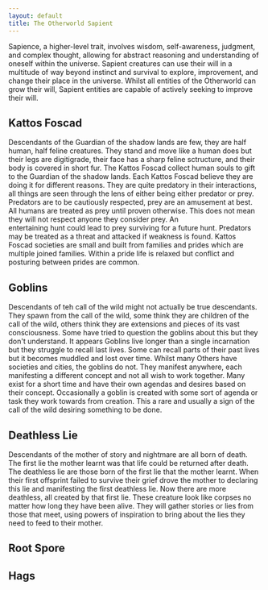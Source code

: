 ```yaml
---
layout: default
title: The Otherworld Sapient
---
```


Sapience, a higher-level trait, involves wisdom, self-awareness, judgment, and complex thought, allowing for abstract reasoning and understanding of oneself within the universe. Sapient creatures can use their will in a multitude of way beyond instinct and survival to explore, improvement, and change their place in the universe. Whilst all entities of the Otherworld can grow their will, Sapient entities are capable of actively seeking to improve their will.


## Kattos Foscad
Descendants of the Guardian of the shadow lands are few, they are half human, half feline creatures. They stand and move like a human does but their legs are digitigrade, their face has
a sharp feline sctructure, and their body is covered in short fur. The Kattos Foscad collect human souls to gift to the Guardian of the shadow lands. Each Kattos Foscad believe they are
doing it for different reasons. They are quite predatory in their interactions, all things are seen through the lens of either being either predator or prey. Predators are to be
cautiously respected, prey are an amusement at best. All humans are treated as prey until proven otherwise. This does not mean they will not respect anyone they consider prey. An 		
entertaining hunt could lead to prey surviving for a future hunt. Predators may be treated as a threat and attacked if weakness is found. Kattos Foscad societies are small and built
from families and prides which are multiple joined families. Within a pride life is relaxed but conflict and posturing between prides are common.

## Goblins
Descendants of teh call of the wild might not actually be true descendants. They spawn from the call of the wild, some think they are children of the call of the wild, others think they
are extensions and pieces of its vast consciousness. Some have tried to question the goblins about this but they don't understand. It appears Goblins live longer than a single
incarnation but they struggle to recall last lives. Some can recall parts of their past lives but it becomes muddled and lost over time. Whilst many Others have societies and cities,
the goblins do not. They manifest anywhere, each manifesting a different concept and not all wish to work together. Many exist for a short time and have their own agendas and desires
based on their concept. Occasionally a goblin is created with some sort of agenda or task they work towards from creation. This a rare and usually a sign of the call of the wild
desiring something to be done.

## Deathless Lie
Descendants of the mother of story and nightmare are all born of death. The first lie the mother learnt was that life could be returned after death. The deathless lie are those born of
the first lie that the mother learnt. When their first offsprint failed to survive their grief drove the mother to declaring this lie and manifesting the first deathless lie. Now there
are more deathless, all created by that first lie. These creature look like corpses no matter how long they have been alive. They will gather stories or lies from those that meet, using
powers of inspiration to bring about the lies they need to feed to their mother.

## Root Spore

## Hags
